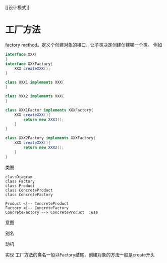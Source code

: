 [[设计模式]]
# 工厂方法
factory method。定义个创建对象的接口。让子类决定创建创建哪一个类。
例如
```java
interface XXX{
}
interface XXXFactory{
	XXX createXXX();
}

class XXX1 implements XXX{
}

class XXX2 implements XXX{
}

class XXX1Factor implements XXXFactory{
	XXX createXXX(){
		return new XXX1();
	}
}

class XXX2Factory implements XXXFactory{
	XXX createXXX(){
		return new XXX2();
	}
}
```

类图
```mermaid
classDiagram
class Factory
class Product
class ConcreteProduct
class ConcreteFactory

Product <|-- ConcreteProduct
Factory <|-- ConcreteFactory
ConcreteFactory --> ConcreteProduct  :use
```

意图

别名

动机

实现
工厂方法的类名一般以Factory结尾，创建对象的方法一般是create开头